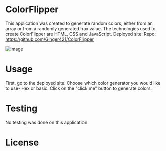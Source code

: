 # ColorFlipper

This application was created to generate random colors, either from an array or from a randomly generated hax value. The technologies used to create ColorFlipper are HTML, CSS and JavaScript.
Deployed site: 
Repo: https://github.com/Ginger421/ColorFlipper 

![image](https://user-images.githubusercontent.com/101539821/208280404-14f2114d-f99d-41ad-bbc5-8e58b4d33bbf.png)

# Usage
First, go to the deployed site. Choose which color generator you would like to use- Hex or basic. Click on the "click me" button to generate colors.

# Testing
No testing was done on this application.

# License
